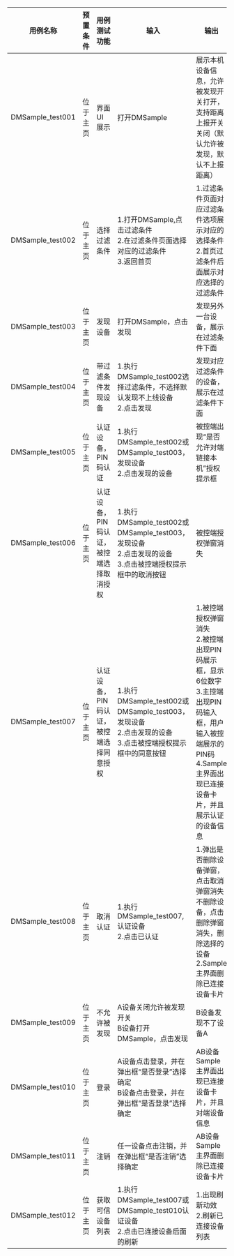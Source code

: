 | 用例名称 | 预置条件 | 用例测试功能 | 输入 | 输出 | 测试结果 |
| -------- | --------------------------------------- | ------------------------------------------------------------ | ------------------------------------------------------------ | -------- | -------- |
| DMSample_test001 | 位于主页 | 界面UI展示 | 打开DMSample | 展示本机设备信息，允许被发现开关打开，支持距离上报开关关闭（默认允许被发现，默认不上报距离） | Pass |
| DMSample_test002 | 位于主页 | 选择过滤条件 | 1.打开DMSample,点击过滤条件<br/>2.在过滤条件页面选择对应的过滤条件<br/>3.返回首页 | 1.过滤条件页面对应过滤条件选项展示对应的选择条件<br/>2.首页过滤条件后面展示对应选择的过滤条件 | Pass |
| DMSample_test003 | 位于主页 | 发现设备 | 打开DMSample，点击发现 | 发现另外一台设备，展示在过滤条件下面 | Pass |
| DMSample_test004 | 位于主页 | 带过滤条件发现设备 | 1.执行DMSample_test002选择过滤条件，不选择默认发现不上线设备<br/>2.点击发现 | 发现对应过滤条件的设备，展示在过滤条件下面 | Pass |
| DMSample_test005 | 位于主页 | 认证设备，PIN码认证 | 1.执行DMSample_test002或DMSample_test003，发现设备<br/>2.点击发现的设备 | 被控端出现“是否允许对端链接本机”授权提示框 | Pass |
| DMSample_test006 | 位于主页 | 认证设备，PIN码认证，被控端选择取消授权 | 1.执行DMSample_test002或DMSample_test003，发现设备<br/>2.点击发现的设备<br/>3.点击被控端授权提示框中的取消按钮 | 被控端授权弹窗消失 | Pass |
| DMSample_test007 | 位于主页 | 认证设备，PIN码认证，被控端选择同意授权 | 1.执行DMSample_test002或DMSample_test003，发现设备<br/>2.点击发现的设备<br/>3.点击被控端授权提示框中的同意按钮 | 1.被控端授权弹窗消失<br/>2.被控端出现PIN码展示框，显示6位数字<br/>3.主控端出现PIN码输入框，用户输入被控端展示的PIN码<br/>4.Sample主界面出现已连接设备卡片，并且展示认证的设备信息 | Pass |
| DMSample_test008 | 位于主页 | 取消认证 | 1.执行DMSample_test007,认证设备<br/>2.点击已认证 | 1.弹出是否删除设备弹窗，点击取消弹窗消失不删除设备，点击删除弹窗消失，删除选择的设备<br/>2.Sample主界面删除已连接设备卡片 | Pass |
| DMSample_test009 | 位于主页 | 不允许被发现 | A设备关闭允许被发现开关<br/>B设备打开DMSample，点击发现| B设备发现不了设备A | Pass |
| DMSample_test010 | 位于主页 | 登录 | A设备点击登录，并在弹出框“是否登录”选择确定<br/>B设备点击登录，并在弹出框“是否登录”选择确定 | AB设备Sample主界面出现已连接设备卡片，并且对端设备信息| Pass |
| DMSample_test011 | 位于主页 | 注销 | 任一设备点击注销，并在弹出框“是否注销”选择确定 | AB设备Sample主界面删除已连接设备卡片 | Pass |
| DMSample_test012 | 位于主页 | 获取可信设备列表 | 1.执行DMSample_test007或DMSample_test010认证设备<br/>2.点击已连接设备后面的刷新 | 1.出现刷新动效<br/>2.刷新已连接设备列表 | Pass |

